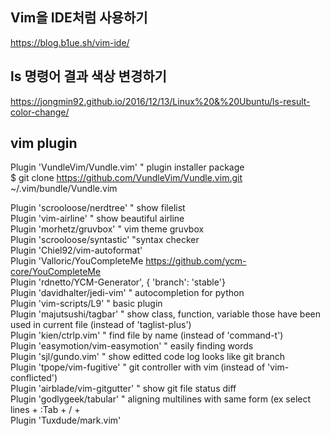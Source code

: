 ## Vim을 IDE처럼 사용하기
https://blog.b1ue.sh/vim-ide/

## ls 명령어 결과 색상 변경하기
https://jongmin92.github.io/2016/12/13/Linux%20&%20Ubuntu/ls-result-color-change/

## vim plugin
Plugin 'VundleVim/Vundle.vim'      " plugin installer package</br>
$ git clone https://github.com/VundleVim/Vundle.vim.git ~/.vim/bundle/Vundle.vim

Plugin 'scrooloose/nerdtree'       " show filelist</br>
Plugin 'vim-airline'               " show beautiful airline</br>
Plugin 'morhetz/gruvbox'           " vim theme gruvbox</br>
Plugin 'scrooloose/syntastic' "syntax checker</br>
Plugin 'Chiel92/vim-autoformat'</br>
Plugin 'Valloric/YouCompleteMe  https://github.com/ycm-core/YouCompleteMe</br>
Plugin 'rdnetto/YCM-Generator', { 'branch': 'stable'}</br>
Plugin 'davidhalter/jedi-vim'      " autocompletion for python</br>
Plugin 'vim-scripts/L9'            " basic plugin</br>
Plugin 'majutsushi/tagbar'         " show class, function, variable those have been used in current file (instead of 'taglist-plus')</br>
Plugin 'kien/ctrlp.vim'            " find file by name (instead of 'command-t')</br>
Plugin 'easymotion/vim-easymotion' " easily finding words</br>
Plugin 'sjl/gundo.vim'             " show editted code log looks like git branch</br>
Plugin 'tpope/vim-fugitive'        " git controller with vim (instead of 'vim-conflicted')</br>
Plugin 'airblade/vim-gitgutter'    " show git file status diff</br>
Plugin 'godlygeek/tabular'         " aligning multilines with same form (ex select lines + :Tab + / + <char></br>
Plugin 'Tuxdude/mark.vim'
